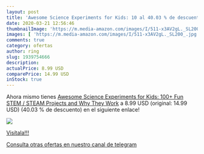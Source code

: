 ```yaml
---
layout: post
title: 'Awesome Science Experiments for Kids: 10 al 40.03 % de descuento'
date: 2020-03-21 12:56:46
thumbnailImage: 'https://m.media-amazon.com/images/I/511-x3AV2gL._SL200_.jpg'
images: [ 'https://m.media-amazon.com/images/I/511-x3AV2gL._SL200_.jpg' ]
comments: true
category: ofertas
author: ring
slug: 1939754666
description:
actualPrice: 8.99 USD
comparePrice: 14.99 USD
inStock: true
---
```


Ahora mismo tienes [Awesome Science Experiments for Kids: 100+ Fun STEM / STEAM Projects and Why They Work](https://www.amazon.com/dp/1939754666/?tag=redken08-20) a 8.99 USD (original: 14.99 USD) (40.03 %  de descuento) en el siguiente enlace!

[![](https://m.media-amazon.com/images/I/511-x3AV2gL._SL200_.jpg)](https://www.amazon.com/dp/1939754666/?tag=redken08-20)

[Visítala!!!](https://www.amazon.com/dp/1939754666/?tag=redken08-20)

[Consulta otras ofertas en nuestro canal de telegram](https://t.me/s/ofertas25)
